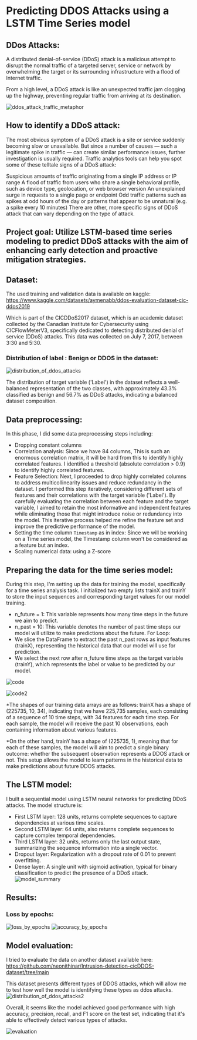 # Predicting DDOS Attacks using a LSTM Time Series model
## DDos Attacks:
A distributed denial-of-service (DDoS) attack is a malicious attempt to disrupt the normal traffic of a targeted server, service or network by overwhelming the target or its surrounding infrastructure with a flood of Internet traffic.

From a high level, a DDoS attack is like an unexpected traffic jam clogging up the highway, preventing regular traffic from arriving at its destination.

![ddos_attack_traffic_metaphor](https://github.com/Asma1233670/Predicting_ddos_attacks_using_time_series_model/assets/75503007/96a3d42b-ea7d-421c-b04c-11cbded12b1e)

## How to identify a DDoS attack:
The most obvious symptom of a DDoS attack is a site or service suddenly becoming slow or unavailable. But since a number of causes — such a legitimate spike in traffic — can create similar performance issues, further investigation is usually required. Traffic analytics tools can help you spot some of these telltale signs of a DDoS attack:

Suspicious amounts of traffic originating from a single IP address or IP range
A flood of traffic from users who share a single behavioral profile, such as device type, geolocation, or web browser version
An unexplained surge in requests to a single page or endpoint
Odd traffic patterns such as spikes at odd hours of the day or patterns that appear to be unnatural (e.g. a spike every 10 minutes)
There are other, more specific signs of DDoS attack that can vary depending on the type of attack.

## Project goal: Utilize LSTM-based time series modeling to predict DDoS attacks with the aim of enhancing early detection and proactive mitigation strategies.

## Dataset: 
The used training and validation data is available on kaggle: https://www.kaggle.com/datasets/aymenabb/ddos-evaluation-dataset-cic-ddos2019

Which is part of the CICDDoS2017 dataset, which is an academic dataset collected by the Canadian Institute for Cybersecurity using CICFlowMeterV3, specifically dedicated to detecting distributed denial of service (DDoS) attacks. This data was collected on July 7, 2017, between 3:30 and 5:30.

### Distribution of label : Benign or DDOS in the dataset: 
![distribution_of_ddos_attacks](https://github.com/Asma1233670/Predicting_ddos_attacks_using_time_series_model/assets/75503007/4c7d96f7-7e02-45d3-b60b-caa4304cb09a)

The distribution of target variable ('Label') in the dataset reflects a well-balanced representation of the two classes, with approximately 43.3% classified as benign and 56.7% as DDoS attacks, indicating a balanced dataset composition.

## Data preprocessing:
In this phase, I did some data preprocessing steps including:
* Dropping constant columns
* Correlation analysis: Since we have 84 columns, This is such an enormous correlation matrix, it will be hard from this to identify highly correlated features. I identified a threshold (absolute correlation > 0.9) to identify highly correlated features.
* Feature Selection: Next, I proceeded to drop highly correlated columns to address multicollinearity issues and reduce redundancy in the dataset. I performed this step iteratively, considering different sets of features and their correlations with the target variable ('Label'). By carefully evaluating the correlation between each feature and the target variable, I aimed to retain the most informative and independent features while eliminating those that might introduce noise or redundancy into the model. This iterative process helped me refine the feature set and improve the predictive performance of the model.
* Setting the time column `Timestamp` as in index: Since we will be working on a Time series model, the Timestamp column won't be considered as a feature but an index.
* Scaling numerical data: using a Z-score
## Preparing the data for the time series model:
During this step, I'm setting up the data for training the model, specifically for a time series analysis task.
I initialized two empty lists trainX and trainY to store the input sequences and corresponding target values for our model training.
* n_future = 1: This variable represents how many time steps in the future we aim to predict.
* n_past = 10: This variable denotes the number of past time steps our model will utilize to make predictions about the future.
For Loop:
* We slice the DataFrame to extract the past n_past rows as input features (trainX), representing the historical data that our model will use for prediction.
* We select the next row after n_future time steps as the target variable (trainY), which represents the label or value to be predicted by our model.

![code](https://github.com/Asma1233670/Predicting_ddos_attacks_using_time_series_model/assets/75503007/d0ce266c-141e-4ef6-9ba2-1edd2f6f41f4)

![code2](https://github.com/Asma1233670/Predicting_ddos_attacks_using_time_series_model/assets/75503007/06d17c85-cb9c-41e7-9940-f2b55c554cb2)

*The shapes of our training data arrays are as follows: trainX has a shape of (225735, 10, 34), indicating that we have 225,735 samples, each consisting of a sequence of 10 time steps, with 34 features for each time step. For each sample, the model will receive the past 10 observations, each containing information about various features.

*On the other hand, trainY has a shape of (225735, 1), meaning that for each of these samples, the model will aim to predict a single binary outcome: whether the subsequent observation represents a DDOS attack or not. This setup allows the model to learn patterns in the historical data to make predictions about future DDOS attacks.

## The LSTM model:
I built a sequential model using LSTM neural networks for predicting DDoS attacks. The model structure is:
* First LSTM layer: 128 units, returns complete sequences to capture dependencies at various time scales.
* Second LSTM layer: 64 units, also returns complete sequences to capture complex temporal dependencies.
* Third LSTM layer: 32 units, returns only the last output state, summarizing the sequence information into a single vector.
* Dropout layer: Regularization with a dropout rate of 0.01 to prevent overfitting.
* Dense layer: A single unit with sigmoid activation, typical for binary classification to predict the presence of a DDoS attack.
![model_summary](https://github.com/Asma1233670/Predicting_ddos_attacks_using_time_series_model/assets/75503007/f6109ac4-f57b-4d4a-be4c-8216021382c4)


## Results:
### Loss by epochs:
![loss_by_epochs](https://github.com/Asma1233670/Predicting_ddos_attacks_using_time_series_model/assets/75503007/289a1d38-8b7f-4458-bc5b-b9e2272687f6)
![accuracy_by_epochs](https://github.com/Asma1233670/Predicting_ddos_attacks_using_time_series_model/assets/75503007/2ae320de-b83d-4614-8473-f54e00374298)

## Model evaluation: 
I tried to evaluate the data on another dataset available here: https://github.com/neonithinar/Intrusion-detection-cicDDOS-dataset/tree/main

This dataset presents different types of DDOS attacks, which will allow me to test how well the model is identifying these types as ddos attacks.
![distribution_of_ddos_attacks2](https://github.com/Asma1233670/Predicting_ddos_attacks_using_time_series_model/assets/75503007/6308bab2-e197-4a9d-aa12-8380f78daea3)

Overall, it seems like the model achieved good performance with high accuracy, precision, recall, and F1 score on the test set, indicating that it's able to effectively detect various types of attacks.


![evaluation](https://github.com/Asma1233670/Predicting_ddos_attacks_using_time_series_model/assets/75503007/bf24c8f4-fb0e-4039-917e-ce3acc2a8728)



